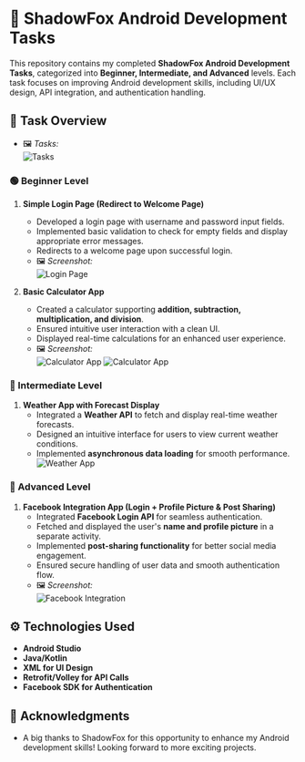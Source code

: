 # 🚀 ShadowFox Android Development Tasks  

This repository contains my completed **ShadowFox Android Development Tasks**, categorized into **Beginner, Intermediate, and Advanced** levels. Each task focuses on improving Android development skills, including UI/UX design, API integration, and authentication handling.  

## 📌 Task Overview  
   - 🖼️ *Tasks:*  
     ![Tasks](https://github.com/Jaffer74/ShadoxFox/blob/main/Screenshot%202025-03-29%20164306.png) 

### 🟢 Beginner Level  
1. **Simple Login Page (Redirect to Welcome Page)**  
   - Developed a login page with username and password input fields.  
   - Implemented basic validation to check for empty fields and display appropriate error messages.  
   - Redirects to a welcome page upon successful login.
   - 🖼️ *Screenshot:*  
     ![Login Page](https://github.com/Jaffer74/ShadoxFox/blob/main/SimpleLoginApp/Untitled%20design.png) 

2. **Basic Calculator App**  
   - Created a calculator supporting **addition, subtraction, multiplication, and division**.  
   - Ensured intuitive user interaction with a clean UI.  
   - Displayed real-time calculations for an enhanced user experience.
   - 🖼️ *Screenshot:*  
     ![Calculator App](https://github.com/Jaffer74/ShadoxFox/blob/main/Calculator_App/Untitled%20design%20(1).png)
     ![Calculator App](https://github.com/Jaffer74/ShadoxFox/blob/main/Calculator_App/Untitled%20design%20(2).png)  

### 🔵 Intermediate Level  
1. **Weather App with Forecast Display**  
   - Integrated a **Weather API** to fetch and display real-time weather forecasts.  
   - Designed an intuitive interface for users to view current weather conditions.  
   - Implemented **asynchronous data loading** for smooth performance.
   ![Weather App]([assets/weather_app.png](https://github.com/Jaffer74/ShadoxFox/blob/main/weather-forecast_app/Untitled%20design%20(3).png))  

### 🔴 Advanced Level  
1. **Facebook Integration App (Login + Profile Picture & Post Sharing)**  
   - Integrated **Facebook Login API** for seamless authentication.  
   - Fetched and displayed the user's **name and profile picture** in a separate activity.  
   - Implemented **post-sharing functionality** for better social media engagement.  
   - Ensured secure handling of user data and smooth authentication flow.
   - 🖼️ *Screenshot:*  
     ![Facebook Integration](https://github.com/Jaffer74/ShadoxFox/blob/main/facebook_app/Untitled%20design%20(4).png)  


## ⚙️ Technologies Used  
- **Android Studio**  
- **Java/Kotlin**  
- **XML for UI Design**  
- **Retrofit/Volley for API Calls**  
- **Facebook SDK for Authentication**  

## 📢 Acknowledgments
- A big thanks to ShadowFox for this opportunity to enhance my Android development skills! Looking forward to more exciting projects.
